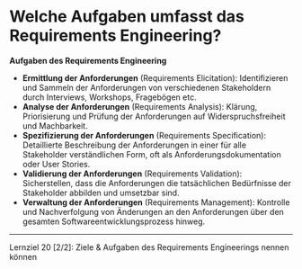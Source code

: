 # Welche Aufgaben umfasst das Requirements Engineering?

**Aufgaben des Requirements Engineering**
- **Ermittlung der Anforderungen** (Requirements Elicitation): Identifizieren und Sammeln der Anforderungen von verschiedenen Stakeholdern durch Interviews, Workshops, Fragebögen etc.
- **Analyse der Anforderungen** (Requirements Analysis): Klärung, Priorisierung und Prüfung der Anforderungen auf Widerspruchsfreiheit und Machbarkeit.
- **Spezifizierung der Anforderungen** (Requirements Specification): Detaillierte Beschreibung der Anforderungen in einer für alle Stakeholder verständlichen Form, oft als Anforderungsdokumentation oder User Stories.
- **Validierung der Anforderungen** (Requirements Validation): Sicherstellen, dass die Anforderungen die tatsächlichen Bedürfnisse der Stakeholder abbilden und umsetzbar sind.
- **Verwaltung der Anforderungen** (Requirements Management): Kontrolle und Nachverfolgung von Änderungen an den Anforderungen über den gesamten Softwareentwicklungsprozess hinweg.

---

Lernziel 20 \[2/2\]: Ziele & Aufgaben des Requirements Engineerings nennen können
